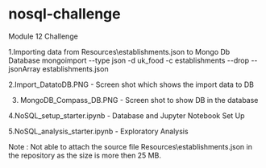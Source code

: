 # nosql-challenge
Module 12 Challenge

1.Importing data from Resources\establishments.json to Mongo Db Database
  mongoimport --type json -d uk_food -c establishments --drop --jsonArray establishments.json

2.Import_DatatoDB.PNG - Screen shot which shows the import data to DB
   
3. MongoDB_Compass_DB.PNG - Screen shot to show DB in the database

4.NoSQL_setup_starter.ipynb - Database and Jupyter Notebook Set Up

5.NoSQL_analysis_starter.ipynb - Exploratory Analysis

Note : Not able to attach the source file Resources\establishments.json in the repository as the size is more then 25 MB.
